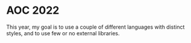 
# AOC 2022

This year, my goal is to use a couple of different languages with distinct styles, and to use few or no external libraries.
